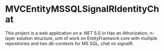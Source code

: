 # MVCEntityMSSQLSignalRIdentityChat

This project is a web application on a .NET 5.0.\n
Has an Athorization,
  n-layer solution structure,
  unti of work on EntityFramwork core with multiple repositories and two db-contexts for MS SQL,
  chat on signalR.
